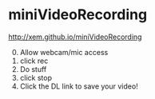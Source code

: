 miniVideoRecording
===

http://xem.github.io/miniVideoRecording

0) Allow webcam/mic access
1) click rec
2) Do stuff
3) click stop
4) Click the DL link to save your video!
